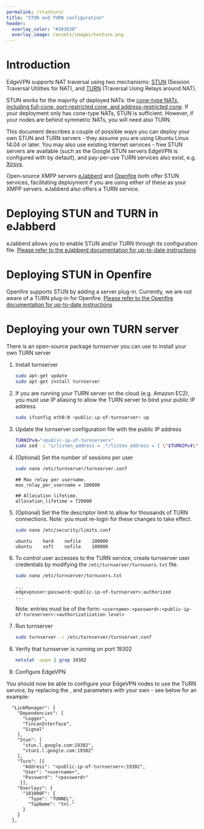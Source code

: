 ```yaml
---
permalink: /stunturn/
title: "STUN and TURN configuration"
header:
  overlay_color: "#303030"
  overlay_image: /assets/images/texture.png
---
```


# Introduction

EdgeVPN supports NAT traversal using two mechanisms: [STUN](https://en.wikipedia.org/wiki/STUN) (Session Traversal Utilities for NAT), and [TURN](https://en.wikipedia.org/wiki/Traversal_Using_Relays_around_NAT) (Traversal Using Relays around NAT). 

STUN works for the majority of deployed NATs: the [cone-type NATs, including full-cone, port-restricted cone, and address-restricted cone](https://en.wikipedia.org/wiki/Network_address_translation). If your deployment only has cone-type NATs, STUN is sufficient. However, if your nodes are behind symmetric NATs, you will need also TURN.

This document describes a couple of possible ways you can deploy your own STUN and TURN servers - they assume you are using Ubuntu Linux 14.04 or later. You may also use existing Internet services - free STUN servers are available (such as the Google STUN servers EdgeVPN is configured with by default), and pay-per-use TURN services also exist, e.g. [Xirsys](http://www.xirsys.com).

Open-source XMPP servers [eJabberd](https://www.ejabberd.im/) and [Openfire](https://www.igniterealtime.org/projects/openfire/) both offer STUN services, facilitating deployment if you are using either of these as your XMPP servers. eJabberd also offers a TURN service.

# Deploying STUN and TURN in eJabberd

eJabberd allows you to enable STUN and/or TURN through its configuration file. [Please refer to the eJabberd documentation for up-to-date instructions](https://docs.ejabberd.im/admin/configuration/listen/#ejabberd-stun-1)

# Deploying STUN in Openfire

Openfire supports STUN by adding a server plug-in. Currently, we are not aware of a TURN plug-in for Openfire. [Please refer to the Openfire documentation for up-to-date instructions](https://www.igniterealtime.org/projects/openfire/plugins/1.2.2/stunserver/readme.html)

# Deploying your own TURN server

There is an open-source package _turnserver_ you can use to install your own TURN server

1. Install turnserver

	```bash
	sudo apt-get update
	sudo apt-get install turnserver
	```

2. If you are running your TURN server on the cloud (e.g. Amazon EC2), you must use IP aliasing to allow the TURN server to bind your public IP address

	```bash
	sudo ifconfig eth0:0 <public-ip-of-turnserver> up
	```

3. Update the turnserver configuration file with the public IP address

	```bash
	TURNIPv4="<public-ip-of-turnserver>"
	sudo sed -i "s/listen_address = .*/listen_address = { \"$TURNIPv4\" }/g" /etc/turnserver/turnserver.conf
	```

4. (Optional) Set the number of sessions per user

	```bash
	sudo nano /etc/turnserver/turnserver.conf
	```

	```data
	## Max relay per username.
	max_relay_per_username = 100000

	## Allocation lifetime.
	allocation_lifetime = 720000
	```

5. (Optional) Set the file descriptor limit to allow for thousands of TURN connections. Note: you must re-login for these changes to take effect.

	```bash
	sudo nano /etc/security/limits.conf
	```

	```data
	ubuntu    hard    nofile    100000
	ubuntu    soft    nofile    100000
	```

6. To control user accesses to the TURN service, create turnserver user credentials by modifying the `/etc/turnserver/turnusers.txt` file.

	```bash
	sudo nano /etc/turnserver/turnusers.txt
	```

	```data
	...
	edgevpnuser:password:<public-ip-of-turnserver>:authorized
	...
	```
	Note: entries must be of the form: `<username>:<password>:<public-ip-of-turnserver>:<authorizatization level>`

7. Run turnserver

	```bash
	sudo turnserver -c /etc/turnserver/turnserver.conf
	```

8. Verify that turnserver is running on port 19302

	```bash
	netstat -aupn | grep 19302
	```
  
9. Configure EdgeVPN

You should now be able to configure your EdgeVPN nodes to use the TURN service, by replacing the <public-ip-of-turnserver>, <username> and <password> parameters with your own - see below for an example:

```
  "LinkManager": {
    "Dependencies": [
      "Logger",
      "TincanInterface",
      "Signal"
    ],
    "Stun": [
      "stun.l.google.com:19302",
      "stun1.l.google.com:19302"
    ],
    "Turn": [{
      "Address": "<public-ip-of-turnserver>:19302",
      "User": "<username>",
      "Password": "<password>"
     }],
    "Overlays": {
      "101000F": {
        "Type": "TUNNEL",
        "TapName": "tnl-"
      }
    }
  },
```

